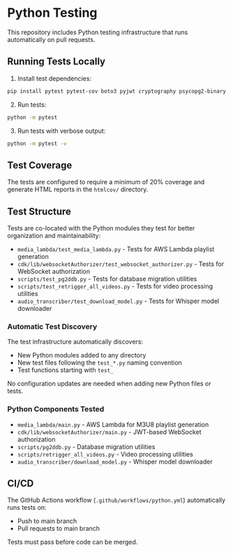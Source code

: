 # Python Testing

This repository includes Python testing infrastructure that runs automatically on pull requests.

## Running Tests Locally

1. Install test dependencies:
```bash
pip install pytest pytest-cov boto3 pyjwt cryptography psycopg2-binary
```

2. Run tests:
```bash
python -m pytest
```

3. Run tests with verbose output:
```bash
python -m pytest -v
```

## Test Coverage

The tests are configured to require a minimum of 20% coverage and generate HTML reports in the `htmlcov/` directory.

## Test Structure

Tests are co-located with the Python modules they test for better organization and maintainability:

- `media_lambda/test_media_lambda.py` - Tests for AWS Lambda playlist generation
- `cdk/lib/websocketAuthorizer/test_websocket_authorizer.py` - Tests for WebSocket authorization
- `scripts/test_pg2ddb.py` - Tests for database migration utilities
- `scripts/test_retrigger_all_videos.py` - Tests for video processing utilities
- `audio_transcriber/test_download_model.py` - Tests for Whisper model downloader

### Automatic Test Discovery

The test infrastructure automatically discovers:
- New Python modules added to any directory
- New test files following the `test_*.py` naming convention
- Test functions starting with `test_`

No configuration updates are needed when adding new Python files or tests.

### Python Components Tested

- `media_lambda/main.py` - AWS Lambda for M3U8 playlist generation
- `cdk/lib/websocketAuthorizer/main.py` - JWT-based WebSocket authorization
- `scripts/pg2ddb.py` - Database migration utilities
- `scripts/retrigger_all_videos.py` - Video processing utilities  
- `audio_transcriber/download_model.py` - Whisper model downloader

## CI/CD

The GitHub Actions workflow (`.github/workflows/python.yml`) automatically runs tests on:
- Push to main branch
- Pull requests to main branch

Tests must pass before code can be merged.